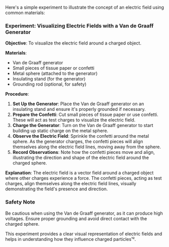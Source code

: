 Here's a simple experiment to illustrate the concept of an electric field using common materials:

### Experiment: Visualizing Electric Fields with a Van de Graaff Generator

**Objective**: To visualize the electric field around a charged object.

**Materials**:
- Van de Graaff generator
- Small pieces of tissue paper or confetti
- Metal sphere (attached to the generator)
- Insulating stand (for the generator)
- Grounding rod (optional, for safety)

**Procedure**:
1. **Set Up the Generator**: Place the Van de Graaff generator on an insulating stand and ensure it's properly grounded if necessary.
2. **Prepare the Confetti**: Cut small pieces of tissue paper or use confetti. These will act as test charges to visualize the electric field.
3. **Charge the Generator**: Turn on the Van de Graaff generator to start building up static charge on the metal sphere.
4. **Observe the Electric Field**: Sprinkle the confetti around the metal sphere. As the generator charges, the confetti pieces will align themselves along the electric field lines, moving away from the sphere.
5. **Record Observations**: Note how the confetti pieces move and align, illustrating the direction and shape of the electric field around the charged sphere.

**Explanation**: The electric field is a vector field around a charged object where other charges experience a force. The confetti pieces, acting as test charges, align themselves along the electric field lines, visually demonstrating the field's presence and direction.

### Safety Note
Be cautious when using the Van de Graaff generator, as it can produce high voltages. Ensure proper grounding and avoid direct contact with the charged sphere.

This experiment provides a clear visual representation of electric fields and helps in understanding how they influence charged particles¹².